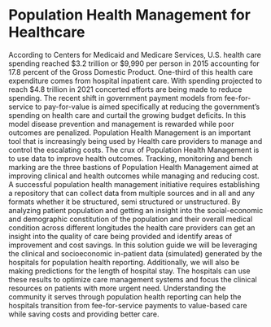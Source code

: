 # Population Health Management for Healthcare

According to Centers for Medicaid and Medicare Services, U.S. health care spending reached $3.2 trillion or $9,990 per person in 2015 accounting for 17.8 percent of the Gross Domestic Product. One-third of this health care expenditure comes from hospital inpatient care. With spending projected to reach $4.8 trillion in 2021 concerted efforts are being made to reduce spending. The recent shift in government payment models from fee-for-service to pay-for-value is aimed specifically at reducing the government’s spending on health care and curtail the growing budget deficits. In this model disease prevention and management is rewarded while poor outcomes are penalized. Population Health Management is an important tool that is increasingly being used by Health care providers to manage and control the escalating costs. The crux of Population Health Management is to use data to improve health outcomes. Tracking, monitoring and bench marking are the three bastions of Population Health Management aimed at improving clinical and health outcomes while managing and reducing cost. A successful population health management initiative requires establishing a repository that can collect data from multiple sources and in all and any formats whether it be structured, semi structured or unstructured. By analyzing patient population and getting an insight into the social-economic and demographic constitution of the population and their overall medical condition across different longitudes the health care providers can get an insight into the quality of care being provided and identify areas of improvement and cost savings. In this solution guide we will be leveraging the clinical and socioeconomic in-patient data (simulated) generated by the hospitals for population health reporting. Additionally, we will also be making predictions for the length of hospital stay. The hospitals can use these results to optimize care management systems and focus the clinical resources on patients with more urgent need. Understanding the community it serves through population health reporting can help the hospitals transition from fee-for-service payments to value-based care while saving costs and providing better care.
